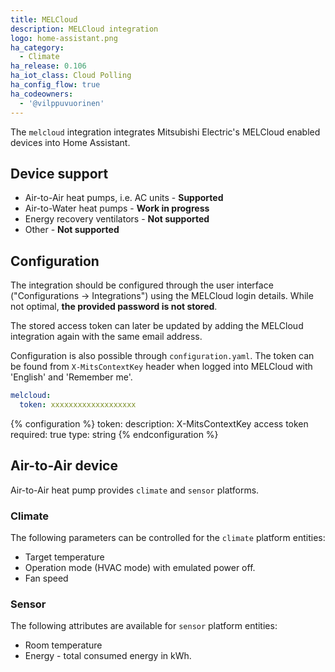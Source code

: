 ```yaml
---
title: MELCloud
description: MELCloud integration
logo: home-assistant.png
ha_category:
  - Climate
ha_release: 0.106
ha_iot_class: Cloud Polling
ha_config_flow: true
ha_codeowners:
  - '@vilppuvuorinen'
---
```


The `melcloud` integration integrates Mitsubishi Electric's MELCloud enabled devices into Home Assistant.

## Device support

- Air-to-Air heat pumps, i.e. AC units - **Supported**
- Air-to-Water heat pumps - **Work in progress**
- Energy recovery ventilators - **Not supported**
- Other - **Not supported**

## Configuration

The integration should be configured through the user interface ("Configurations -> Integrations") using the MELCloud login details. While not optimal, **the provided password is not stored**.

The stored access token can later be updated by adding the MELCloud integration again with the same email address.

Configuration is also possible through `configuration.yaml`. The token can be found from `X-MitsContextKey` header when logged into MELCloud with 'English' and 'Remember me'.

```yaml
melcloud:
  token: xxxxxxxxxxxxxxxxxxx
```

{% configuration %}
token:
  description: X-MitsContextKey access token
  required: true
  type: string
{% endconfiguration %}

## Air-to-Air device

Air-to-Air heat pump provides `climate` and `sensor` platforms.

### Climate

The following parameters can be controlled for the `climate` platform entities:

- Target temperature
- Operation mode (HVAC mode) with emulated power off.
- Fan speed

### Sensor

The following attributes are available for `sensor` platform entities:

- Room temperature
- Energy - total consumed energy in kWh.
